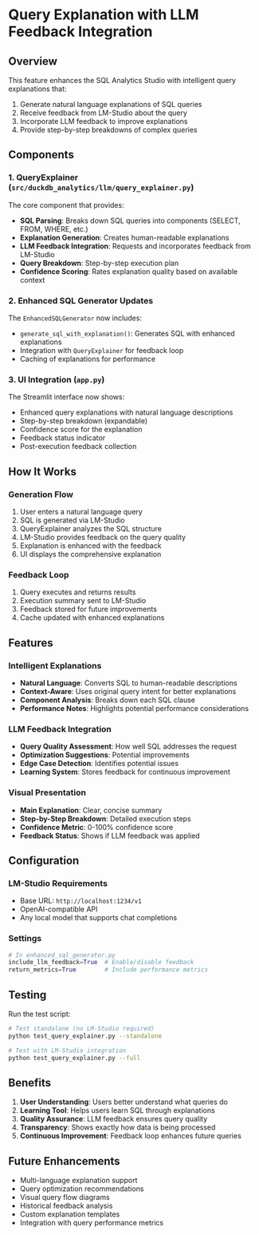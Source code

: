 # Query Explanation with LLM Feedback Integration

## Overview

This feature enhances the SQL Analytics Studio with intelligent query explanations that:
1. Generate natural language explanations of SQL queries
2. Receive feedback from LM-Studio about the query
3. Incorporate LLM feedback to improve explanations
4. Provide step-by-step breakdowns of complex queries

## Components

### 1. QueryExplainer (`src/duckdb_analytics/llm/query_explainer.py`)

The core component that provides:
- **SQL Parsing**: Breaks down SQL queries into components (SELECT, FROM, WHERE, etc.)
- **Explanation Generation**: Creates human-readable explanations
- **LLM Feedback Integration**: Requests and incorporates feedback from LM-Studio
- **Query Breakdown**: Step-by-step execution plan
- **Confidence Scoring**: Rates explanation quality based on available context

### 2. Enhanced SQL Generator Updates

The `EnhancedSQLGenerator` now includes:
- `generate_sql_with_explanation()`: Generates SQL with enhanced explanations
- Integration with `QueryExplainer` for feedback loop
- Caching of explanations for performance

### 3. UI Integration (`app.py`)

The Streamlit interface now shows:
- Enhanced query explanations with natural language descriptions
- Step-by-step breakdown (expandable)
- Confidence score for the explanation
- Feedback status indicator
- Post-execution feedback collection

## How It Works

### Generation Flow
1. User enters a natural language query
2. SQL is generated via LM-Studio
3. QueryExplainer analyzes the SQL structure
4. LM-Studio provides feedback on the query quality
5. Explanation is enhanced with the feedback
6. UI displays the comprehensive explanation

### Feedback Loop
1. Query executes and returns results
2. Execution summary sent to LM-Studio
3. Feedback stored for future improvements
4. Cache updated with enhanced explanations

## Features

### Intelligent Explanations
- **Natural Language**: Converts SQL to human-readable descriptions
- **Context-Aware**: Uses original query intent for better explanations
- **Component Analysis**: Breaks down each SQL clause
- **Performance Notes**: Highlights potential performance considerations

### LLM Feedback Integration
- **Query Quality Assessment**: How well SQL addresses the request
- **Optimization Suggestions**: Potential improvements
- **Edge Case Detection**: Identifies potential issues
- **Learning System**: Stores feedback for continuous improvement

### Visual Presentation
- **Main Explanation**: Clear, concise summary
- **Step-by-Step Breakdown**: Detailed execution steps
- **Confidence Metric**: 0-100% confidence score
- **Feedback Status**: Shows if LLM feedback was applied

## Configuration

### LM-Studio Requirements
- Base URL: `http://localhost:1234/v1`
- OpenAI-compatible API
- Any local model that supports chat completions

### Settings
```python
# In enhanced_sql_generator.py
include_llm_feedback=True  # Enable/disable feedback
return_metrics=True        # Include performance metrics
```

## Testing

Run the test script:
```bash
# Test standalone (no LM-Studio required)
python test_query_explainer.py --standalone

# Test with LM-Studio integration
python test_query_explainer.py --full
```

## Benefits

1. **User Understanding**: Users better understand what queries do
2. **Learning Tool**: Helps users learn SQL through explanations
3. **Quality Assurance**: LLM feedback ensures query quality
4. **Transparency**: Shows exactly how data is being processed
5. **Continuous Improvement**: Feedback loop enhances future queries

## Future Enhancements

- Multi-language explanation support
- Query optimization recommendations
- Visual query flow diagrams
- Historical feedback analysis
- Custom explanation templates
- Integration with query performance metrics